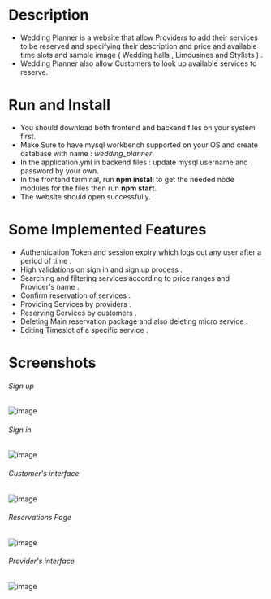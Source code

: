 # Description
- Wedding Planner is a website that allow Providers to add their services to be reserved and specifying their description and price and available time slots and sample image ( Wedding halls , Limousines and Stylists ) .
- Wedding Planner also allow Customers to look up available services to reserve.

# Run and Install
- You should download both frontend and backend files on your system first.
- Make Sure to have mysql workbench supported on your OS and create database with name : *wedding_planner*.
- In the application.yml in backend files : update mysql username and password by your own.
- In the frontend terminal, run **npm install** to get the needed node modules for the files then run **npm start**.
- The website should open successfully.

# Some Implemented Features
- Authentication Token and session expiry which logs out any user after a period of time .
- High validations on sign in and sign up process .
- Searching and filtering services according to price ranges and Provider's name .
- Confirm reservation of services .
- Providing Services by providers .
- Reserving Services by customers .
- Deleting Main reservation package and also deleting micro service .
- Editing Timeslot of a specific service .


# Screenshots
 ###### Sign up
 ![image](https://user-images.githubusercontent.com/58369917/159034345-25bc5c7e-981d-46bd-b155-ab2562befbac.png)
 ###### Sign in
 ![image](https://user-images.githubusercontent.com/58369917/159034797-489744f7-6594-4919-b90b-e673f73b7dfb.png) 
 ###### Customer's interface
 ![image](https://user-images.githubusercontent.com/58369917/159034696-450afa2b-f5e0-4e15-a7d7-c49926deaba4.png)
 ###### Reservations Page
 ![image](https://user-images.githubusercontent.com/58369917/159035035-1b2fe1b6-707a-4e5a-9677-5e38eea0f3cc.png)
 ###### Provider's interface
 ![image](https://user-images.githubusercontent.com/58369917/159035388-f0502479-0121-468c-b1ad-d99971db0c49.png)


